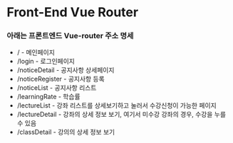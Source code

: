 # Front-End Vue Router

### 아래는 프론트엔드 Vue-router 주소 명세

* / - 메인페이지
* /login - 로그인페이지
* /noticeDetail - 공지사항 상세페이지
* /noticeRegister - 공지사항 등록
* /noticeList - 공지사항 리스트
* /learningRate - 학습률
* /lectureList - 강좌 리스트를 상세보기하고 눌러서 수강신청이 가능한 페이지
* /lectureDetail - 강좌의 상세 정보 보기, 여기서 미수강 강좌의 경우, 수강을 누를 수 있음
* /classDetail - 강의의 상세 정보 보기

